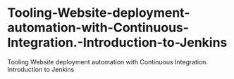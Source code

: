 # Tooling-Website-deployment-automation-with-Continuous-Integration.-Introduction-to-Jenkins
Tooling Website deployment automation with Continuous Integration. Introduction to Jenkins
